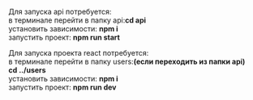 <p>
Для запуска api потребуется: <br>
в терминале перейти в папку api:<strong>cd api</strong> <br>
установить зависимости: <strong>npm i</strong> <br>
запустить проект: <strong>npm run start</strong> <br>
</p>
<p>
Для запуска проекта react потребуется: <br>
в терминале перейти в папку users:<strong>(если переходить из папки api)<br>
cd ../users</strong> <br>
установить зависимости: <strong>npm i</strong> <br>
запустить проект: <strong>npm run dev</strong> <br>
</p>